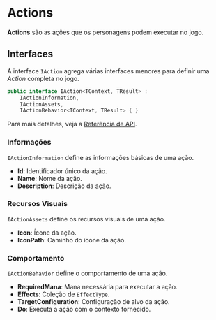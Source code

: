 # Actions

**Actions** são as ações que os personagens podem executar no jogo.

## Interfaces

A interface `IAction` agrega várias interfaces menores para definir uma _Action_ completa no jogo.

```csharp
public interface IAction<TContext, TResult> :
    IActionInformation,
    IActionAssets,
    IActionBehavior<TContext, TResult> { }
```

Para mais detalhes, veja a [Referência de API](../../api/DiceRolling.Interfaces.Action.IAction-2.md).

### Informações

`IActionInformation` define as informações básicas de uma ação.

- **Id**: Identificador único da ação.
- **Name**: Nome da ação.
- **Description**: Descrição da ação.

### Recursos Visuais

`IActionAssets` define os recursos visuais de uma ação.

- **Icon**: Ícone da ação.
- **IconPath**: Caminho do ícone da ação.

### Comportamento

`IActionBehavior` define o comportamento de uma ação.

- **RequiredMana**: Mana necessária para executar a ação.
- **Effects**: Coleção de `EffectType`.
- **TargetConfiguration**: Configuração de alvo da ação.
- **Do**: Executa a ação com o contexto fornecido.
